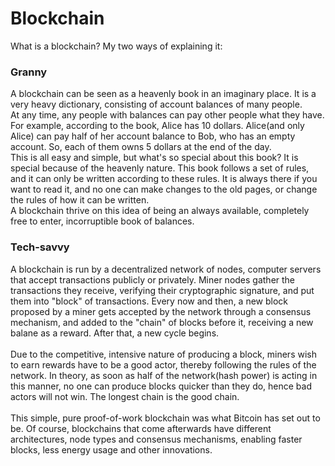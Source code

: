 # Blockchain

What is a blockchain? My two ways of explaining it:

<h3>Granny</h3>
A blockchain can be seen as a heavenly book in an imaginary place. It is a very heavy dictionary, consisting of account balances of many people.<br/>
At any time, any people with balances can pay other people what they have. For example, according to the book, Alice has 10 dollars. Alice(and only Alice) can pay half of her account balance to Bob, who has an empty account. So, each of them owns 5 dollars at the end of the day.<br/>
This is all easy and simple, but what's so special about this book? It is special because of the heavenly nature. This book follows a set of rules, and it can only be written according to these rules. It is always there if you want to read it, and no one can make changes to the old pages, or change the rules of how it can be written.<br/>
A blockchain thrive on this idea of being an always available, completely free to enter, incorruptible book of balances.

<h3>Tech-savvy</h3>
A blockchain is run by a decentralized network of nodes, computer servers that accept transactions publicly or privately. Miner nodes gather the transactions they receive, verifying their cryptographic signature, and put them into "block" of transactions. Every now and then, a new block proposed by a miner gets accepted by the network through a consensus mechanism, and added to the "chain" of blocks before it, receiving a new balane as a reward. After that, a new cycle begins.<br/><br/>
Due to the competitive, intensive nature of producing a block, miners wish to earn rewards have to be a good actor, thereby following the rules of the network. In theory, as soon as half of the network(hash power) is acting in this manner, no one can produce blocks quicker than they do, hence bad actors will not win. The longest chain is the good chain.<br/><br/>
This simple, pure proof-of-work blockchain was what Bitcoin has set out to be. Of course, blockchains that come afterwards have different architectures, node types and consensus mechanisms, enabling faster blocks, less energy usage and other innovations.
